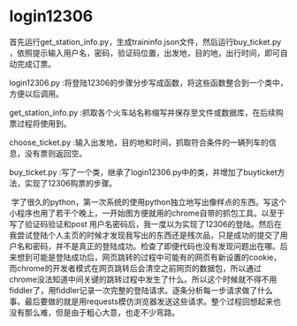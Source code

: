 # login12306

首先运行get_station_info.py，生成traininfo.json文件，然后运行buy_ticket.py ，依照提示输入用户名，密码，验证码位置，出发地，目的地，出行时间，即可自动完成订票。
 
 login12306.py :将登陆12306的步骤分步写成函数，将这些函数整合到一个类中，方便以后调用。
 
 get_station_info.py :抓取各个火车站名称缩写并保存至文件或数据库，在后续购票过程将使用到。
 
 choose_ticket.py :输入出发地，目的地和时间，抓取符合条件的一辆列车的信息，没有票则返回空。
 
 buy_ticket.py :写了一个类，继承了login12306.py中的类，并增加了buyticket方法，实现了12306购票的步骤。
 
  学了很久的python，第一次系统的使用python独立地写出像样点的东西。写这个小程序也用了若干个晚上，一开始图方便就用的chrome自带的抓包工具。以至于写了验证码验证和post 用户名密码后，我一度以为实现了12306的登陆。然后在我尝试登陆个人主页的时候才发现我写出的东西还是残次品，只是成功的提交了用户名和密码，并不是真正的登陆成功。检查了即便代码也没有发现问题出在哪。后来想到可能是登陆成功后，网页跳转的过程中可能有的网页有新设置的cookie，而chrome的开发者模式在网页跳转后会清空之前网页的数据包，所以通过chrome没法知道中间关键的跳转过程中发生了什么。所以这个时候就不得不用fiddler了，用fiddler记录一次完整的登陆请求。逐条分析每一步请求做了什么事。最后要做的就是用requests模仿浏览器发送这些请求。整个过程回想起来也没有那么难，但是由于粗心大意，也走不少弯路。
